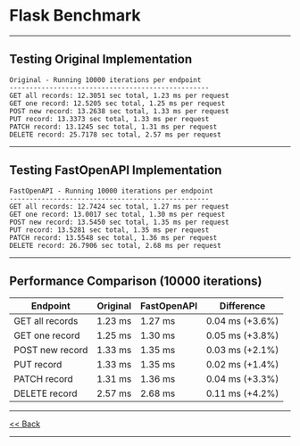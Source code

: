 # Flask Benchmark

---

## Testing Original Implementation
```
Original - Running 10000 iterations per endpoint
--------------------------------------------------
GET all records: 12.3051 sec total, 1.23 ms per request
GET one record: 12.5205 sec total, 1.25 ms per request
POST new record: 13.2638 sec total, 1.33 ms per request
PUT record: 13.3373 sec total, 1.33 ms per request
PATCH record: 13.1245 sec total, 1.31 ms per request
DELETE record: 25.7178 sec total, 2.57 ms per request
```
---

## Testing FastOpenAPI Implementation

```
FastOpenAPI - Running 10000 iterations per endpoint
--------------------------------------------------
GET all records: 12.7424 sec total, 1.27 ms per request
GET one record: 13.0017 sec total, 1.30 ms per request
POST new record: 13.5450 sec total, 1.35 ms per request
PUT record: 13.5281 sec total, 1.35 ms per request
PATCH record: 13.5548 sec total, 1.36 ms per request
DELETE record: 26.7906 sec total, 2.68 ms per request
```

---

## Performance Comparison (10000 iterations)

| Endpoint                | Original | FastOpenAPI | Difference      |
|-------------------------|----------|-------------|----------------|
| GET all records         | 1.23 ms  | 1.27 ms     | 0.04 ms (+3.6%) |
| GET one record          | 1.25 ms  | 1.30 ms     | 0.05 ms (+3.8%) |
| POST new record         | 1.33 ms  | 1.35 ms     | 0.03 ms (+2.1%) |
| PUT record              | 1.33 ms  | 1.35 ms     | 0.02 ms (+1.4%) |
| PATCH record            | 1.31 ms  | 1.36 ms     | 0.04 ms (+3.3%) |
| DELETE record           | 2.57 ms  | 2.68 ms     | 0.11 ms (+4.2%) |

---

[<< Back](README.md)

---